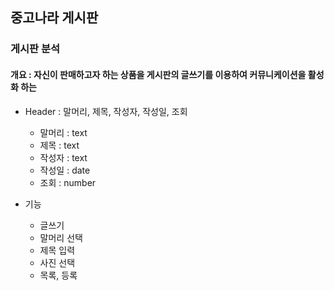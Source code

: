 ## 중고나라 게시판
### 게시판 분석

#### 개요 : 자신이 판매하고자 하는 상품을 게시판의 글쓰기를 이용하여 커뮤니케이션을 활성화 하는  
+ Header : 말머리, 제목, 작성자, 작성일, 조회

  + 말머리 : text
  + 제목 : text
  + 작성자 : text
  + 작성일 : date
  + 조회 : number

+ 기능
  + 글쓰기
  + 말머리 선택
  + 제목 입력
  + 사진 선택
  + 목록, 등록
   
